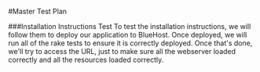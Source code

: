 #Master Test Plan

###Installation Instructions Test
To test the installation instructions, we will follow them to deploy our application to BlueHost. Once deployed, we will run all of the rake tests to ensure it is correctly deployed. Once that's done, we'll try to access the URL, just to make sure all the webserver loaded correctly and all the resources loaded correctly.
